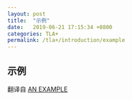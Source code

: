 ```yaml
---
layout: post
title:  "示例"
date:   2019-06-21 17:15:34 +0800
categories: TLA+
permalink: /tla+/introduction/example
---
```


## 示例

翻译自 [AN EXAMPLE](https://learntla.com/introduction/example/)
